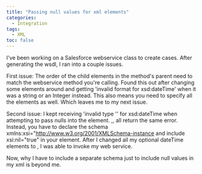 ```yaml
---
title: "Passing null values for xml elements"
categories:
  - Integration
tags:
  - XML
toc: false  
---
```

I've been working on a Salesforce webservice class to create cases. After generating the wsdl, I ran into a couple issues.

First issue: The order of the child elements in the method's parent need to match the webservice method you're calling. Found this out after changing some elements around and getting 'invalid format for xsd:dateTime' when it was a string or an Integer instead. This also means you need to specify all the elements as well. Which leaves me to my next issue.

Second issue: I kept receiving 'invalid type '' for xsd:dateTime when attempting to pass nulls into the element. ,, all return the same error. Instead, you have to declare the schema xmlns:xsi="http://www.w3.org/2001/XMLSchema-instance and include xsi:nil="true" in your element. After I changed all my optional dateTime elements to , I was able to invoke my web service.

Now, why I have to include a separate schema just to include null values in my xml is beyond me.
